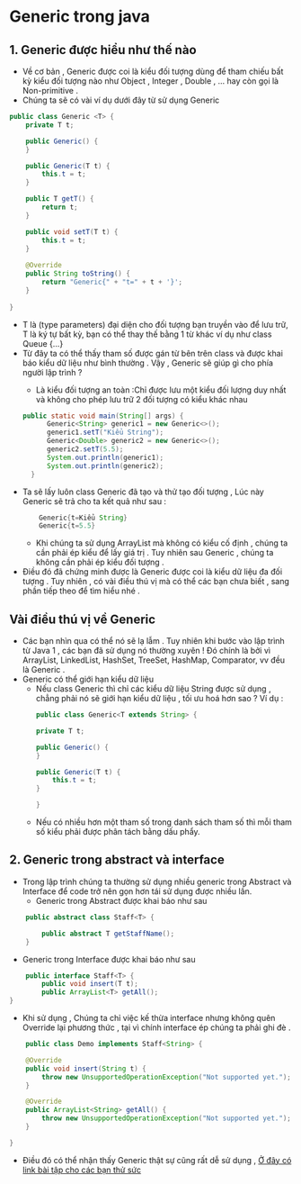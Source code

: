 # Generic trong java
## 1. Generic được hiểu như thế nào
- Về cơ bản , Generic được coi là kiểu đối tượng dùng để tham chiếu bất kỳ kiểu đối tượng nào
như Object , Integer , Double , ... hay còn gọi là Non-primitive . 
- Chúng ta sẽ có vài ví dụ dưới đây từ sử dụng Generic
```Java
public class Generic <T> {
    private T t;

    public Generic() {
    }

    public Generic(T t) {
        this.t = t;
    }

    public T getT() {
        return t;
    }

    public void setT(T t) {
        this.t = t;
    }
    
    @Override
    public String toString() {
        return "Generic{" + "t=" + t + '}';
    }
    
}
```
- T là (type parameters) đại diện cho đối tượng bạn truyền vào để lưu trữ, T là ký tự bất kỳ, bạn có thể thay thế bằng 1 từ khác ví dụ như class Queue<ItemType> {...}
- Từ đây ta có thể thấy tham số <T> được gán từ bên trên class và được khai báo kiểu dữ liệu như bình thường . Vậy , Generic sẽ giúp gì cho phía người lập trình ? 
  - Là kiểu đối tượng an toàn :Chỉ được lưu một kiểu đối lượng duy nhất và không cho phép lưu trữ 2 đối tượng có kiểu khác nhau 
  ```Java
  public static void main(String[] args) {
        Generic<String> generic1 = new Generic<>();
        generic1.setT("Kiểu String");
        Generic<Double> generic2 = new Generic<>();
        generic2.setT(5.5);
        System.out.println(generic1);
        System.out.println(generic2);
    }
  ```
- Ta sẽ lấy luôn class Generic đã tạo và thử tạo đối tượng , Lúc này Generic sẽ trả cho ta kết quả như sau : 
  ```Java
      Generic{t=Kiểu String}
      Generic{t=5.5}
  ```
  - Khi chúng ta sử dụng ArrayList mà không có kiểu cố định , chúng ta cần phải ép kiểu để lấy giá trị . Tuy nhiên sau Generic , chúng ta không cần phải ép kiểu đối tượng .
- Điều đó đã chứng minh được là Generic được coi là kiểu dữ liệu đa đối tượng . Tuy nhiên , có vài điều thú vị mà có thể các bạn chưa biết , sang phần tiếp theo để tìm hiểu nhé . 
## Vài điều thú vị về Generic
- Các bạn nhìn qua có thể nó sẽ lạ lẫm . Tuy nhiên khi bước vào lập trình từ Java 1 , các bạn đã sử dụng nó thường xuyên ! Đó chính là bởi vì ArrayList, LinkedList, HashSet, TreeSet, HashMap, Comparator, vv đều là Generic . 
- Generic có thể giới hạn kiểu dữ liệu 
  - Nếu class Generic <T extends String> thì chỉ các kiểu dữ liệu String được sử dụng , chẳng phải nó sẽ giới hạn kiểu dữ liệu , tối ưu hoá hơn sao ? Ví dụ : 
    ```Java
    public class Generic<T extends String> {

    private T t;

    public Generic() {
    }

    public Generic(T t) {
        this.t = t;
    }
    
    }
     ```
  - Nếu có nhiều hơn một tham số trong danh sách tham số thì mỗi tham số kiểu phải được phân tách bằng dấu phẩy.
## 2. Generic trong abstract và interface
- Trong lập trình chúng ta thường sử dụng nhiều generic trong Abstract và Interface để code trở nên gọn hơn tái sử dụng được nhiều lần.
  - Generic trong Abstract được khai báo như sau
```Java
    public abstract class Staff<T> {

        public abstract T getStaffName();
    }
```
  - Generic trong Interface được khai báo như sau
```Java
    public interface Staff<T> {
        public void insert(T t);
        public ArrayList<T> getAll();
}
```
- Khi sử dụng , Chúng ta chỉ việc kế thừa interface nhưng không quên Override lại phương thức , tại vì chính interface ép chúng ta phải ghi đè .
```Java
    public class Demo implements Staff<String> {

    @Override
    public void insert(String t) {
        throw new UnsupportedOperationException("Not supported yet.");
    }

    @Override
    public ArrayList<String> getAll() {
        throw new UnsupportedOperationException("Not supported yet.");
    }

}
```
- Điều đó có thể nhận thấy Generic thật sự cũng rất dễ sử dụng , [Ở đây có link bài tập cho các bạn thử sức](https://phohen.com/post/bai-tap-ve-generics-trong-java/6021745)
